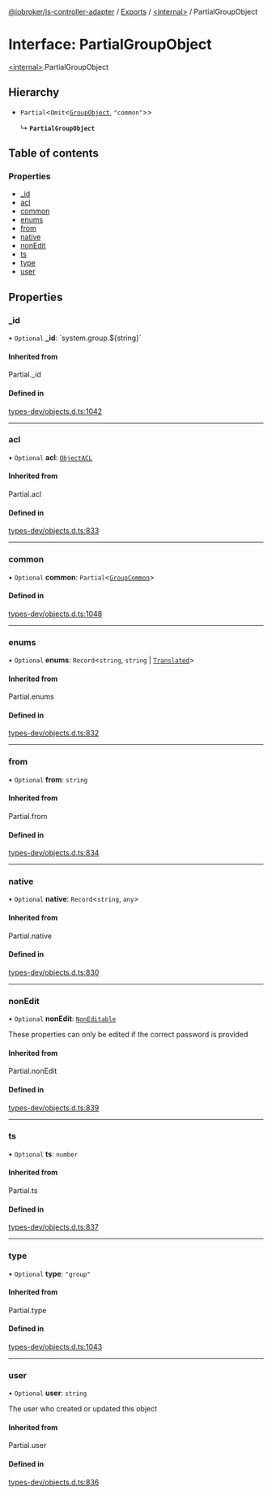 [@iobroker/js-controller-adapter](../README.md) / [Exports](../modules.md) / [\<internal\>](../modules/internal_.md) / PartialGroupObject

# Interface: PartialGroupObject

[\<internal\>](../modules/internal_.md).PartialGroupObject

## Hierarchy

- `Partial`\<`Omit`\<[`GroupObject`](internal_.GroupObject.md), ``"common"``\>\>

  ↳ **`PartialGroupObject`**

## Table of contents

### Properties

- [\_id](internal_.PartialGroupObject.md#_id)
- [acl](internal_.PartialGroupObject.md#acl)
- [common](internal_.PartialGroupObject.md#common)
- [enums](internal_.PartialGroupObject.md#enums)
- [from](internal_.PartialGroupObject.md#from)
- [native](internal_.PartialGroupObject.md#native)
- [nonEdit](internal_.PartialGroupObject.md#nonedit)
- [ts](internal_.PartialGroupObject.md#ts)
- [type](internal_.PartialGroupObject.md#type)
- [user](internal_.PartialGroupObject.md#user)

## Properties

### \_id

• `Optional` **\_id**: \`system.group.$\{string}\`

#### Inherited from

Partial.\_id

#### Defined in

[types-dev/objects.d.ts:1042](https://github.com/ioBroker/ioBroker.js-controller/blob/657d9c7505359b32d207145611da3cc6fd7950da/packages/types-dev/objects.d.ts#L1042)

___

### acl

• `Optional` **acl**: [`ObjectACL`](internal_.ObjectACL.md)

#### Inherited from

Partial.acl

#### Defined in

[types-dev/objects.d.ts:833](https://github.com/ioBroker/ioBroker.js-controller/blob/657d9c7505359b32d207145611da3cc6fd7950da/packages/types-dev/objects.d.ts#L833)

___

### common

• `Optional` **common**: `Partial`\<[`GroupCommon`](internal_.GroupCommon.md)\>

#### Defined in

[types-dev/objects.d.ts:1048](https://github.com/ioBroker/ioBroker.js-controller/blob/657d9c7505359b32d207145611da3cc6fd7950da/packages/types-dev/objects.d.ts#L1048)

___

### enums

• `Optional` **enums**: `Record`\<`string`, `string` \| [`Translated`](../modules/internal_.md#translated)\>

#### Inherited from

Partial.enums

#### Defined in

[types-dev/objects.d.ts:832](https://github.com/ioBroker/ioBroker.js-controller/blob/657d9c7505359b32d207145611da3cc6fd7950da/packages/types-dev/objects.d.ts#L832)

___

### from

• `Optional` **from**: `string`

#### Inherited from

Partial.from

#### Defined in

[types-dev/objects.d.ts:834](https://github.com/ioBroker/ioBroker.js-controller/blob/657d9c7505359b32d207145611da3cc6fd7950da/packages/types-dev/objects.d.ts#L834)

___

### native

• `Optional` **native**: `Record`\<`string`, `any`\>

#### Inherited from

Partial.native

#### Defined in

[types-dev/objects.d.ts:830](https://github.com/ioBroker/ioBroker.js-controller/blob/657d9c7505359b32d207145611da3cc6fd7950da/packages/types-dev/objects.d.ts#L830)

___

### nonEdit

• `Optional` **nonEdit**: [`NonEditable`](internal_.NonEditable.md)

These properties can only be edited if the correct password is provided

#### Inherited from

Partial.nonEdit

#### Defined in

[types-dev/objects.d.ts:839](https://github.com/ioBroker/ioBroker.js-controller/blob/657d9c7505359b32d207145611da3cc6fd7950da/packages/types-dev/objects.d.ts#L839)

___

### ts

• `Optional` **ts**: `number`

#### Inherited from

Partial.ts

#### Defined in

[types-dev/objects.d.ts:837](https://github.com/ioBroker/ioBroker.js-controller/blob/657d9c7505359b32d207145611da3cc6fd7950da/packages/types-dev/objects.d.ts#L837)

___

### type

• `Optional` **type**: ``"group"``

#### Inherited from

Partial.type

#### Defined in

[types-dev/objects.d.ts:1043](https://github.com/ioBroker/ioBroker.js-controller/blob/657d9c7505359b32d207145611da3cc6fd7950da/packages/types-dev/objects.d.ts#L1043)

___

### user

• `Optional` **user**: `string`

The user who created or updated this object

#### Inherited from

Partial.user

#### Defined in

[types-dev/objects.d.ts:836](https://github.com/ioBroker/ioBroker.js-controller/blob/657d9c7505359b32d207145611da3cc6fd7950da/packages/types-dev/objects.d.ts#L836)
